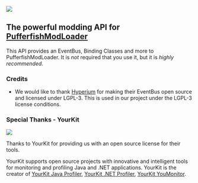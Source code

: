 <p class="center">
<img src="https://repository-images.githubusercontent.com/328389194/8763f280-5460-11eb-8475-42136eed3a21">
</p>

## The powerful modding API for [PufferfishModLoader](https://github.com/PufferfishModLoader/PufferfishModLoader)
This API provides an EventBus, Binding Classes and more to PufferfishModLoader. It is *not* required that you use it, but it is *highly recommended*.

### Credits
- We would like to thank [Hyperium](https://github.com/HyperiumClient/Hyperium) for making their EventBus open source and licensed under LGPL-3. This is used in our project under the LGPL-3 license conditions.

### Special Thanks - YourKit
<img src="https://www.yourkit.com/images/yklogo.png">

Thanks to YourKit for providing us with an open source license for their tools.

YourKit supports open source projects with innovative and intelligent tools for monitoring and profiling Java and .NET applications. YourKit is the creator of [YourKit Java Profiler](https://www.yourkit.com/java/profiler/), [YourKit .NET Profiler](https://www.yourkit.com/.net/profiler/), [YourKit YouMonitor](https://www.yourkit.com/youmonitor/).
